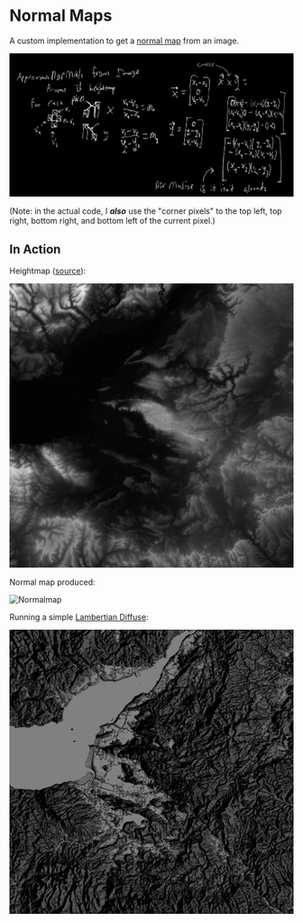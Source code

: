 # Normal Maps
A custom implementation to get a [normal map](https://en.wikipedia.org/wiki/Normal_mapping) from an image.

![Derivation](maths.png)

(Note: in the actual code, I ***also*** use the "corner pixels" to the top left, top right, bottom right, and bottom left of the current pixel.)

## In Action
Heightmap ([source](https://www.reddit.com/r/CitiesSkylines/comments/37y82s/any_interest_in_uk_heightmap_generator_that_uses/)):

![Heightmap](heightmap2.png)

Normal map produced:

![Normalmap](attempts/normalmap4.png)

Running a simple [Lambertian Diffuse](https://en.wikipedia.org/wiki/Lambert's_cosine_law):

![Lambertian](attempts/lambertian4.png)


